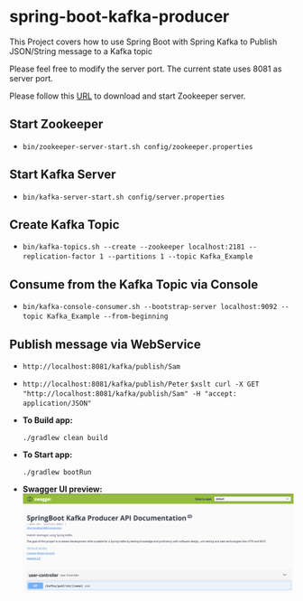 # spring-boot-kafka-producer
This Project covers how to use Spring Boot with Spring Kafka to Publish JSON/String message to a Kafka topic

Please feel free to modify the server port. The current state uses 8081 as server port.

Please follow this [URL](https://kafka.apache.org/quickstart) to download and start Zookeeper server.

## Start Zookeeper
- `bin/zookeeper-server-start.sh config/zookeeper.properties`

## Start Kafka Server
- `bin/kafka-server-start.sh config/server.properties`

## Create Kafka Topic
- `bin/kafka-topics.sh --create --zookeeper localhost:2181 --replication-factor 1 --partitions 1 --topic Kafka_Example`

## Consume from the Kafka Topic via Console
- `bin/kafka-console-consumer.sh --bootstrap-server localhost:9092 --topic Kafka_Example --from-beginning`

## Publish message via WebService
- `http://localhost:8081/kafka/publish/Sam`
- `http://localhost:8081/kafka/publish/Peter`
        ```$xslt
        curl -X GET "http://localhost:8081/kafka/publish/Sam" -H "accept: application/JSON"
        ```
 - **To Build app:**
    ```$xslt
    ./gradlew clean build
    ```
- **To Start app:**
    ```$xslt
    ./gradlew bootRun
    ```

- **Swagger UI preview:**
![Alt text](SpringBoot-Kafka-Producer.png?raw=true "Swagger-UI")